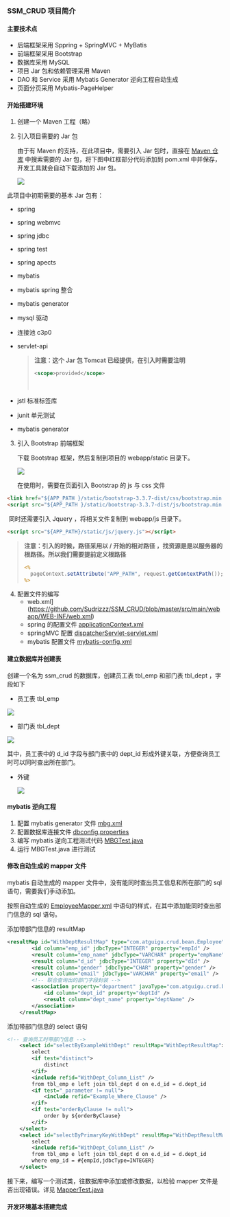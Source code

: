 ### SSM_CRUD 项目简介

#### 主要技术点

- 后端框架采用 Sppring + SpringMVC + MyBatis 
- 前端框架采用 Bootstrap
- 数据库采用 MySQL
- 项目 Jar 包和依赖管理采用 Maven
- DAO 和 Service 采用 Mybatis Generator 逆向工程自动生成
- 页面分页采用 Mybatis-PageHelper

#### 开始搭建环境

1. 创建一个 Maven 工程（略）

2. 引入项目需要的 Jar 包

   由于有 Maven 的支持，在此项目中，需要引入 Jar 包时，直接在 [Maven 仓库](https://mvnrepository.com/) 中搜索需要的 Jar 包，将下图中红框部分代码添加到 pom.xml 中并保存，开发工具就会自动下载添加的 Jar 包。

   ![](https://ws1.sinaimg.cn/large/006c8DHYly1fnsnzihdpaj30l30iywfg.jpg)

此项目中初期需要的基本 Jar 包有：

- spring

- spring webmvc

- spring jdbc

- spring test

- spring apects

- mybatis

- mybatis spring 整合

- mybatis generator

- mysql 驱动

- 连接池 c3p0

- servlet-api

  > **注意：这个 Jar 包 Tomcat 已经提供，在引入时需要注明**
  >
  > ```xml
  > <scope>provided</scope>
  > ```
  >
  > ​

- jstl 标准标签库

- junit 单元测试

- mybatis generator 

3. 引入 Bootstrap 前端框架

   下载 Bootstrap 框架，然后复制到项目的 webapp/static 目录下。

   ![](https://ws1.sinaimg.cn/large/006c8DHYly1fnso3xpcguj30cg06wmxc.jpg)

   在使用时，需要在页面引入 Bootstrap 的 js 与 css 文件

```html
<link href="${APP_PATH }/static/bootstrap-3.3.7-dist/css/bootstrap.min.css" rel="stylesheet">
<script src="${APP_PATH }/static/bootstrap-3.3.7-dist/js/bootstrap.min.js"></script>
```

​	同时还需要引入 Jquery ，将相关文件复制到 webapp/js 目录下。

```html
<script src="${APP_PATH}/static/js/jquery.js"></script>
```

> **注意：引入的时候，路径采用以 / 开始的相对路径 ，找资源是是以服务器的根路径。所以我们需要提前定义根路径**
>
> ```jsp
> <%
> 	pageContext.setAttribute("APP_PATH", request.getContextPath());
> %>
> ```

4. 配置文件的编写
     - web.xml](https://github.com/Sudrizzz/SSM_CRUD/blob/master/src/main/webapp/WEB-INF/web.xml)
     - spring 的配置文件 [applicationContext.xml](https://github.com/Sudrizzz/SSM_CRUD/blob/master/src/main/resources/applicationContext.xml)
     - springMVC 配置 [dispatcherServlet-servlet.xml](https://github.com/Sudrizzz/SSM_CRUD/blob/master/src/main/webapp/WEB-INF/dispatcherServlet-servlet.xml)
     - mybatis 配置文件 [mybatis-config.xml](https://github.com/Sudrizzz/SSM_CRUD/blob/master/src/main/resources/mybatis-config.xml)

#### 建立数据库并创建表

创建一个名为 ssm_crud 的数据库，创建员工表 tbl_emp 和部门表 tbl_dept ，字段如下

- 员工表 tbl_emp

![](https://ws1.sinaimg.cn/large/006c8DHYly1fnso6ql9gtj30nv06lgm0.jpg)

- 部门表 tbl_dept

![](https://ws1.sinaimg.cn/large/006c8DHYly1fnso6xpbvrj30nl04p3yr.jpg)

其中，员工表中的 d_id 字段与部门表中的 dept_id 形成外键关联，方便查询员工时可以同时查出所在部门。

- 外键

  ![](https://ws1.sinaimg.cn/large/006c8DHYly1fnso75g6tlj30bz042jrg.jpg)

#### mybatis 逆向工程

1. 配置 mybatis generator 文件 [mbg.xml](https://github.com/Sudrizzz/SSM_CRUD/blob/master/mbg.xml)
2. 配置数据库连接文件 [dbconfig.properties](https://github.com/Sudrizzz/SSM_CRUD/blob/master/src/main/resources/dbconfig.properties)
3. 编写 mybatis 逆向工程测试代码 [MBGTest.java](https://github.com/Sudrizzz/SSM_CRUD/blob/master/src/main/java/com/atguigu/crud/test/MBGTest.java)
4. 运行 MBGTest.java 进行测试

#### 修改自动生成的 mapper 文件

mybatis 自动生成的 mapper 文件中，没有能同时查出员工信息和所在部门的 sql 语句，需要我们手动添加。

按照自动生成的 [EmployeeMapper.xml](https://github.com/Sudrizzz/SSM_CRUD/blob/master/src/main/resources/mapper/EmployeeMapper.xml) 中语句的样式，在其中添加能同时查出部门信息的 sql 语句。

添加带部门信息的 resultMap

```xml
<resultMap id="WithDeptResultMap" type="com.atguigu.crud.bean.Employee">
        <id column="emp_id" jdbcType="INTEGER" property="empId" />
        <result column="emp_name" jdbcType="VARCHAR" property="empName" />
        <result column="d_id" jdbcType="INTEGER" property="dId" />
        <result column="gender" jdbcType="CHAR" property="gender" />
        <result column="email" jdbcType="VARCHAR" property="email" />
        <!-- 联合查询出的部门字段封装 -->
        <association property="department" javaType="com.atguigu.crud.bean.Department">
            <id column="dept_id" property="deptId" />
            <result column="dept_name" property="deptName" />
        </association>
    </resultMap>
```

添加带部门信息的 select 语句

```xml
<!-- 查询员工时带部门信息 -->
    <select id="selectByExampleWithDept" resultMap="WithDeptResultMap">
        select
        <if test="distinct">
            distinct
        </if>
        <include refid="WithDept_Column_List" />
        from tbl_emp e left join tbl_dept d on e.d_id = d.dept_id
        <if test="_parameter != null">
            <include refid="Example_Where_Clause" />
        </if>
        <if test="orderByClause != null">
            order by ${orderByClause}
        </if>
    </select>
    <select id="selectByPrimaryKeyWithDept" resultMap="WithDeptResultMap">
        select
        <include refid="WithDept_Column_List" />
        from tbl_emp e left join tbl_dept d on e.d_id = d.dept_id
        where emp_id = #{empId,jdbcType=INTEGER}
    </select>
```

接下来，编写一个测试类，往数据库中添加或修改数据，以检验 mapper 文件是否出现错误。详见 [MapperTest.java](https://github.com/Sudrizzz/SSM_CRUD/blob/master/src/main/java/com/atguigu/crud/test/MapperTest.java)

#### 开发环境基本搭建完成

